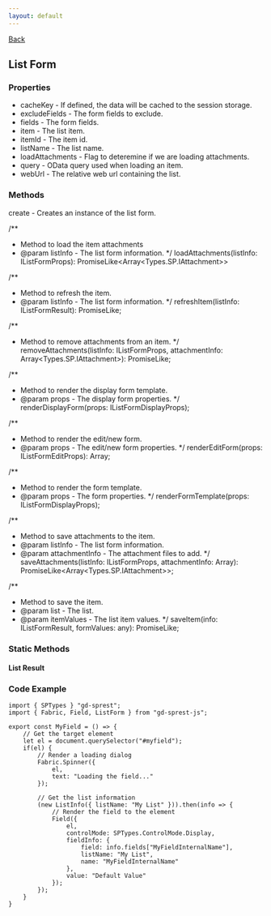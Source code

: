 ```yaml
---
layout: default
---
```

[Back](/js/components)
## List Form
### Properties
* cacheKey - If defined, the data will be cached to the session storage.
* excludeFields - The form fields to exclude.
* fields - The form fields.
* item - The list item.
* itemId - The item id.
* listName - The list name.
* loadAttachments - Flag to deteremine if we are loading attachments.
* query - OData query used when loading an item.
* webUrl - The relative web url containing the list.

### Methods
create - Creates an instance of the list form.

/**
* Method to load the item attachments
* @param listInfo - The list form information.
*/
loadAttachments(listInfo: IListFormProps): PromiseLike<Array<Types.SP.IAttachment>>

/**
* Method to refresh the item.
* @param listInfo - The list form information.
*/
refreshItem(listInfo: IListFormResult): PromiseLike<IListFormResult>;

/**
* Method to remove attachments from an item.
*/
removeAttachments(listInfo: IListFormProps, attachmentInfo: Array<Types.SP.IAttachment>): PromiseLike<void>;

/**
* Method to render the display form template.
* @param props - The display form properties.
*/
renderDisplayForm(props: IListFormDisplayProps);

/**
* Method to render the edit/new form.
* @param props - The edit/new form properties.
*/
renderEditForm(props: IListFormEditProps): Array<IField>;

/**
* Method to render the form template.
* @param props - The form properties.
*/
renderFormTemplate(props: IListFormDisplayProps);

/**
* Method to save attachments to the item.
* @param listInfo - The list form information.
* @param attachmentInfo - The attachment files to add.
*/
saveAttachments(listInfo: IListFormProps, attachmentInfo: Array<IListFormAttachmentInfo>): PromiseLike<Array<Types.SP.IAttachment>>;

/**
* Method to save the item.
* @param list - The list.
* @param itemValues - The list item values.
*/
saveItem(info: IListFormResult, formValues: any): PromiseLike<IListFormResult>;

### Static Methods


#### List Result

### Code Example
```tsx
import { SPTypes } "gd-sprest";
import { Fabric, Field, ListForm } from "gd-sprest-js";

export const MyField = () => {
    // Get the target element
    let el = document.querySelector("#myfield");
    if(el) {
        // Render a loading dialog
        Fabric.Spinner({
            el,
            text: "Loading the field..."
        });

        // Get the list information
        (new ListInfo({ listName: "My List" })).then(info => {
            // Render the field to the element
            Field({
                el,
                controlMode: SPTypes.ControlMode.Display,
                fieldInfo: {
                    field: info.fields["MyFieldInternalName"],
                    listName: "My List",
                    name: "MyFieldInternalName"
                },
                value: "Default Value"
            });
        });
    }
}
```